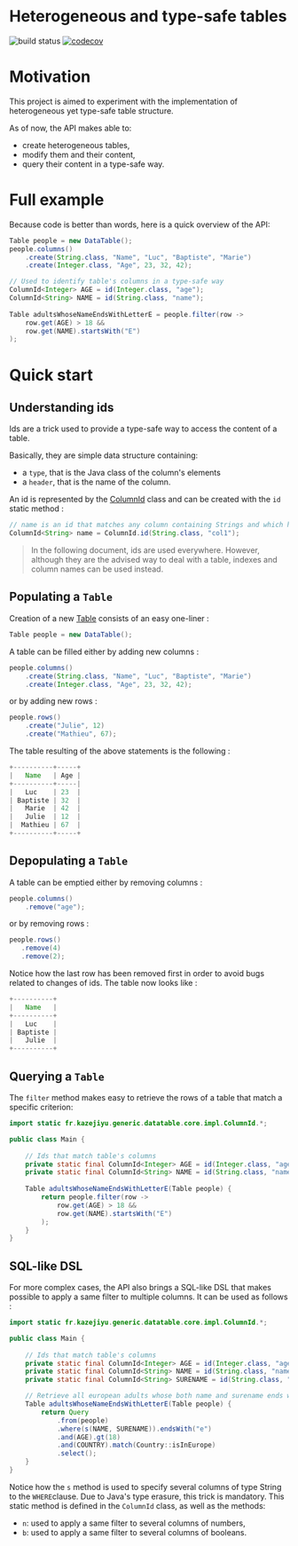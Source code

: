 # Heterogeneous and type-safe tables

![build status](https://travis-ci.org/KazeJiyu/datatable.svg?branch=master) [![codecov](https://codecov.io/gh/KazeJiyu/datatable/branch/master/graph/badge.svg)](https://codecov.io/gh/KazeJiyu/datatable)

# Motivation
This project is aimed to experiment with the implementation of heterogeneous yet type-safe table structure.

As of now, the API makes able to:

- create heterogeneous tables,
- modify them and their content,
- query their content in a type-safe way. 

# Full example

Because code is better than words, here is a quick overview of the API:

```java
Table people = new DataTable();
people.columns()
    .create(String.class, "Name", "Luc", "Baptiste", "Marie")
    .create(Integer.class, "Age", 23, 32, 42);

// Used to identify table's columns in a type-safe way    
ColumnId<Integer> AGE = id(Integer.class, "age");
ColumnId<String> NAME = id(String.class, "name");
	
Table adultsWhoseNameEndsWithLetterE = people.filter(row ->
    row.get(AGE) > 18 &&
    row.get(NAME).startsWith("E")
);
```

# Quick start

## Understanding ids

Ids are a trick used to provide a type-safe way to access the content of a table.

Basically, they are simple data structure containing:

- a `type`, that is the Java class of the column's elements
- a `header`, that is the name of the column.

An id is represented by the [ColumnId](https://github.com/KazeJiyu/datatable/blob/master/src/main/java/fr/kazejiyu/generic/datatable/core/impl/ColumnId.java) class and can be created with the `id` static method :
```java
// name is an id that matches any column containing Strings and which header is "col1"
ColumnId<String> name = ColumnId.id(String.class, "col1");
```

> In the following document, ids are used everywhere.
> However, although they are the advised way to deal with a table, indexes and column names can be used instead.

## Populating a `Table`

Creation of a new [Table](https://github.com/KazeJiyu/datatable/blob/master/src/main/java/fr/kazejiyu/generic/datatable/core/Table.java) consists of an easy one-liner : 

```java
Table people = new DataTable();
```

A table can be filled either by adding new columns :

```java
people.columns()
    .create(String.class, "Name", "Luc", "Baptiste", "Marie")
    .create(Integer.class, "Age", 23, 32, 42);
```

or by adding new rows : 

```java
people.rows()
    .create("Julie", 12)
    .create("Mathieu", 67);
```
   
The table resulting of the above statements is the following :

```java
+----------+-----+
|   Name   | Age |
+----------+-----|
|   Luc    | 23  |
| Baptiste | 32  |
|   Marie  | 42  |
|   Julie  | 12  |
|  Mathieu | 67  |
+----------+-----+
```

## Depopulating a `Table`

A table can be emptied either by removing columns :

```java
people.columns()
    .remove("age");
```

or by removing rows :

```java
people.rows()
   .remove(4)
   .remove(2);
```

Notice how the last row has been removed first in order to avoid bugs related to changes of ids. The table now looks like :

```java
+----------+
|   Name   |
+----------+
|   Luc    |
| Baptiste |
|   Julie  |
+----------+
```

## Querying a `Table`

The `filter` method makes easy to retrieve the rows of a table that match a specific criterion:

```java
import static fr.kazejiyu.generic.datatable.core.impl.ColumnId.*;

public class Main {
	
    // Ids that match table's columns
    private static final ColumnId<Integer> AGE = id(Integer.class, "age");
    private static final ColumnId<String> NAME = id(String.class, "name");
    
    Table adultsWhoseNameEndsWithLetterE(Table people) {
        return people.filter(row ->
            row.get(AGE) > 18 &&
            row.get(NAME).startsWith("E")
        );
    }
}
```

## SQL-like DSL

For more complex cases, the API also brings a SQL-like DSL that makes possible to apply a same filter to multiple columns. It can be used as follows :

```java
import static fr.kazejiyu.generic.datatable.core.impl.ColumnId.*;

public class Main {
	
    // Ids that match table's columns
    private static final ColumnId<Integer> AGE = id(Integer.class, "age");
    private static final ColumnId<String> NAME = id(String.class, "name");
    private static final ColumnId<String> SURENAME = id(String.class, "surename");

    // Retrieve all european adults whose both name and surename ends with the letter "e"
    Table adultsWhoseNameEndsWithLetterE(Table people) {
        return Query
            .from(people)
            .where(s(NAME, SURENAME)).endsWith("e")
            .and(AGE).gt(18)
            .and(COUNTRY).match(Country::isInEurope)
            .select();
    }
}
```

Notice how the `s` method is used to specify several columns of type String to the `WHERE`clause. Due to Java's type erasure, this trick is mandatory. This static method is defined in the `ColumnId` class, as well as the methods:

- `n`: used to apply a same filter to several columns of numbers,
- `b`: used to apply a same filter to several columns of booleans.